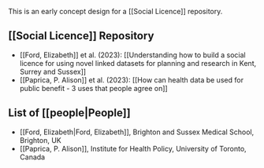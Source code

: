 
This is an early concept design for a [[Social Licence]] repository.


## [[Social Licence]] Repository
* [[Ford, Elizabeth]] et al. (2023): [[Understanding how to build a social licence for using novel linked datasets for planning and research in Kent, Surrey and Sussex]] 
* [[Paprica, P. Alison]] et al. (2023): [[How can health data be used for public benefit - 3 uses that people agree on]]



## List of [[people|People]]
* [[Ford, Elizabeth|Ford, Elizabeth]], Brighton and Sussex Medical School, Brighton, UK
* [[Paprica, P. Alison]], Institute for Health Policy, University of Toronto, Canada
